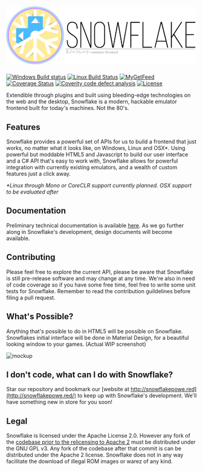 ![Snowflake](branding/Snowflake-Banner-Katakana-256.png) 
=========

<!--[![Gitter](https://badges.gitter.im/Join%20Chat.svg)](https://gitter.im/SnowflakePowered/snowflake?utm_source=badge&utm_medium=badge&utm_campaign=pr-badge&utm_content=badge)-->
[![Windows Build status](https://ci.appveyor.com/api/projects/status/mhei9fdtja5j04kk?svg=true)](https://ci.appveyor.com/project/RonnChyran/snowflake) [![Linux Build Status](https://travis-ci.org/SnowflakePowered/snowflake.svg?branch=master)](https://travis-ci.org/SnowflakePowered/snowflake) [![MyGetFeed](https://img.shields.io/myget/snowflake-nightly/vpre/Snowflake.API.svg?style=flat)](https://www.myget.org/gallery/snowflake-nightly) [![Coverage Status](https://coveralls.io/repos/SnowflakePowered/snowflake/badge.svg?branch=master)](https://coveralls.io/r/SnowflakePowered/snowflake?branch=master)  [![Coverity code defect analysis](https://scan.coverity.com/projects/4039/badge.svg?flat=1)](https://scan.coverity.com/projects/4039)
 [![License](https://img.shields.io/badge/license-apache%202.0-blue.svg?style=flat)](https://github.com/SnowflakePowered/snowflake/blob/master/LICENSE)

Extendible through plugins and built using bleeding-edge technologies on the web and the desktop, Snowflake is a modern, hackable emulator frontend built for today's machines. Not the 80's. 


Features
--------
Snowflake provides a powerful set of APIs for us to build a frontend that just works, no matter what it looks like, on Windows, Linux and OSX*. Using powerful but moddable HTML5 and Javascript to build our user interface and a C# API that's easy to work with, Snowflake allows for powerful integration with currently existing emulators, and a wealth of custom features just a click away.

_*Linux through Mono or CoreCLR support currently planned. OSX support to be evaluated after_

Documentation
-------------
Preliminary technical documentation is available [here](http://snowflakepowe.red/doc/html/). As we go further along in Snowflake's development, design documents will become available.

Contributing
------------
Please feel free to explore the current API, please be aware that Snowflake is still pre-release software and may change at any time. We're also in need of code coverage so if you have some free time, feel free to write some unit tests for Snowflake. Remember to read the contribution guildelines before filing a pull request.

What's Possible?
----------------
Anything that's possible to do in HTML5 will be possible on Snowflake. Snowflakes initial interface will be done in Material Design, for a beautiful looking window to your games. (Actual WIP screenshot)

![mockup](http://i.imgur.com/HSEx7me.png)

I don't code, what can I do with Snowflake?
-------------------------------------------
Star our repository and bookmark our [website at http://snowflakepowe.red](http://snowflakepowe.red/) to keep up with Snowflake's development. We'll have something new in store for you soon!

Legal
-----
Snowflake is licensed under the Apache License 2.0. However any fork of the [codebase prior to the relicensing to Apache 2](https://github.com/snowflake-frontend/snowflake/commit/b0286553ec0887ce406420827a2ba0c20aa78117#diff-d41d8cd98f00b204e9800998ecf8427e) must be distributed under the GNU GPL v3. Any fork of the codebase after that commit is can be distributed under the Apache 2 license. Snowflake does not in any way facilitate the download of illegal ROM images or warez of any kind. 
